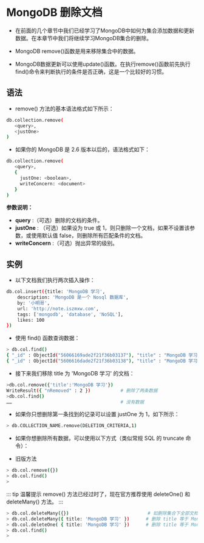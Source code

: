 # MongoDB 删除文档

- 在前面的几个章节中我们已经学习了MongoDB中如何为集合添加数据和更新数据。在本章节中我们将继续学习MongoDB集合的删除。

- MongoDB remove()函数是用来移除集合中的数据。

- MongoDB数据更新可以使用update()函数。在执行remove()函数前先执行find()命令来判断执行的条件是否正确，这是一个比较好的习惯。

## 语法

- remove() 方法的基本语法格式如下所示：

```sh
db.collection.remove(
   <query>,
   <justOne>
)
```

- 如果你的 MongoDB 是 2.6 版本以后的，语法格式如下：

```sh
db.collection.remove(
   <query>,
   {
     justOne: <boolean>,
     writeConcern: <document>
   }
)
```

**参数说明：**

- **query** :（可选）删除的文档的条件。
- **justOne** : （可选）如果设为 true 或 1，则只删除一个文档，如果不设置该参数，或使用默认值 false，则删除所有匹配条件的文档。
- **writeConcern** :（可选）抛出异常的级别。

## 实例

- 以下文档我们执行两次插入操作：

```sh
db.col.insert({title: 'MongoDB 学习', 
    description: 'MongoDB 是一个 Nosql 数据库',
    by: '小明哥',
    url: 'http://note.iszmxw.com',
    tags: ['mongodb', 'database', 'NoSQL'],
    likes: 100
})
```

- 使用 find() 函数查询数据：

```sh
> db.col.find()
{ "_id" : ObjectId("56066169ade2f21f36b03137"), "title" : "MongoDB 学习", "description" : "MongoDB 是一个 Nosql 数据库", "by" : "小明哥", "url" : "http://note.iszmxw.com", "tags" : [ "mongodb", "database", "NoSQL" ], "likes" : 100 }
{ "_id" : ObjectId("5606616dade2f21f36b03138"), "title" : "MongoDB 学习", "description" : "MongoDB 是一个 Nosql 数据库", "by" : "小明哥", "url" : "http://note.iszmxw.com", "tags" : [ "mongodb", "database", "NoSQL" ], "likes" : 100 }
```

- 接下来我们移除 title 为 'MongoDB 学习' 的文档：

```sh
>db.col.remove({'title':'MongoDB 学习'})
WriteResult({ "nRemoved" : 2 })           # 删除了两条数据
>db.col.find()
……                                        # 没有数据
```


- 如果你只想删除第一条找到的记录可以设置 justOne 为 1，如下所示：

```sh
> db.COLLECTION_NAME.remove(DELETION_CRITERIA,1)
```

- 如果你想删除所有数据，可以使用以下方式（类似常规 SQL 的 truncate 命令）：

- 旧版方法
```sh
> db.col.remove({})
> db.col.find()
>
```

::: tip 温馨提示
remove() 方法已经过时了，现在官方推荐使用 deleteOne() 和 deleteMany() 方法。
:::

```sh
> db.col.deleteMany({})                             # 如删除集合下全部文档：
> db.col.deleteMany({ title: 'MongoDB 学习' })      # 删除 title 等于 MongoDB 学习 的全部文档
> db.col.deleteOne( { title: 'MongoDB 学习' })      # 删除 title 等于 MongoDB 学习 的一个文档
> db.col.find()
>
```